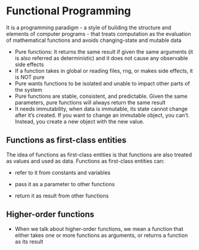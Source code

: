 # Functional Programming

It is a programming paradigm - a style of building the structure and elements of computer programs - that treats computation as the evaluation of mathematical functions and avoids changing-state and mutable data

  * Pure functions: It returns the same result if given the same arguments (it is also referred as deterministic) and   it does not cause any observable side effects
  * If a function takes in global or reading files, rng, or makes side effects, it is NOT pure
  * Pure wants functions to be isolated and unable to impact other parts of the system
  * Pure functions are stable, consistent, and predictable. Given the same parameters, pure functions will always   return the same result
  * It needs immutability, when data is immutable, its state cannot change after it’s created. If you want to change an immutable object, you can’t. Instead, you create a new object with the new value.

## Functions as first-class entities

The idea of functions as first-class entities is that functions are also treated as values and used as data. Functions as first-class entities can:

   * refer to it from constants and variables
    
   * pass it as a parameter to other functions
   
   * return it as result from other functions

## Higher-order functions

   * When we talk about higher-order functions, we mean a function that either takes one or more functions as arguments, or returns a function as its result

